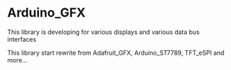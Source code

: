 # Arduino_GFX
This library is developing for various displays and various data bus interfaces

This library start rewrite from Adafruit_GFX, Arduino_ST7789, TFT_eSPI and more...